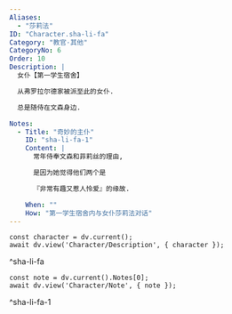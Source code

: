 ```yaml
---
Aliases:
  - "莎莉法"
ID: "Character.sha-li-fa"
Category: "教官·其他"
CategoryNo: 6
Order: 10
Description: |
  女仆【第一学生宿舍】

  从弗罗拉尔德家被派至此的女仆.

  总是随侍在文森身边.

Notes:
  - Title: "奇妙的主仆"
    ID: "sha-li-fa-1"
    Content: |
      常年侍奉文森和菲莉丝的理由,

      是因为她觉得他们两个是

      『非常有趣又惹人怜爱』的缘故.

    When: ""
    How: "第一学生宿舍内与女仆莎莉法对话"
---
```

```dataviewjs
const character = dv.current();
await dv.view('Character/Description', { character });
```
^sha-li-fa

```dataviewjs
const note = dv.current().Notes[0];
await dv.view('Character/Note', { note });
```
^sha-li-fa-1